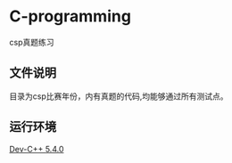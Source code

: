 # C-programming
csp真题练习
## 文件说明
目录为csp比赛年份，内有真题的代码,均能够通过所有测试点。
## 运行环境
[Dev-C++ 5.4.0](http://upload.lanqiao.cn/file/20161107/1478502584857555.rar "Dev-C++ 5.4.0")
